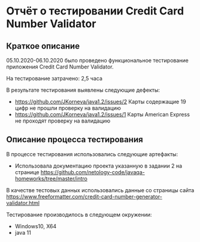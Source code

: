 
# Отчёт о тестировании Credit Card Number Validator

## Краткое описание

05.10.2020-06.10.2020 было проведено функциональное тестирование приложения Credit Card Number Validator.

На тестирование затрачено: 2,5 часа

В результате тестирования выявлены следующие дефекты:
* https://github.com/JKorneva/java1.2/issues/2 Карты содержащие 19 цифр не прошли проверку на валидацию
* https://github.com/JKorneva/java1.2/issues/1 Карты American Express не проходят проверку на валидацию


## Описание процесса тестирования

В процессе тестирования использовались следующие артефакты:
* Использовала документацию проекта указанную в задании 2 на странице https://github.com/netology-code/javaqa-homeworks/tree/master/intro

В качестве тестовых данных использовались данные со страницы сайта https://www.freeformatter.com/credit-card-number-generator-validator.html


Тестирование производилось в следующем окружении:
* Windows10, X64
* java 11

